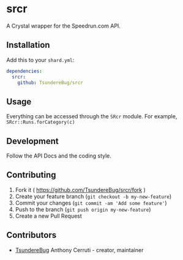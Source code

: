 # srcr

A Crystal wrapper for the Speedrun.com API.

## Installation

Add this to your `shard.yml`:

```yaml
dependencies:
  srcr:
    github: TsundereBug/srcr
```

## Usage

Everything can be accessed through the `SRcr` module. For example, `SRcr::Runs.forCategory(c)`

## Development

Follow the API Docs and the coding style.

## Contributing

1. Fork it ( https://github.com/TsundereBug/srcr/fork )
2. Create your feature branch (`git checkout -b my-new-feature`)
3. Commit your changes (`git commit -am 'Add some feature'`)
4. Push to the branch (`git push origin my-new-feature`)
5. Create a new Pull Request

## Contributors

- [TsundereBug](https://github.com/TsundereBug) Anthony Cerruti - creator, maintainer
